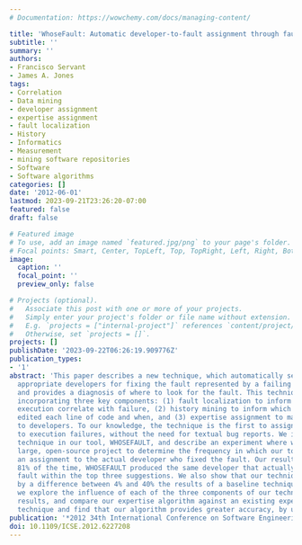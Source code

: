 ```yaml
---
# Documentation: https://wowchemy.com/docs/managing-content/

title: 'WhoseFault: Automatic developer-to-fault assignment through fault localization'
subtitle: ''
summary: ''
authors:
- Francisco Servant
- James A. Jones
tags:
- Correlation
- Data mining
- developer assignment
- expertise assignment
- fault localization
- History
- Informatics
- Measurement
- mining software repositories
- Software
- Software algorithms
categories: []
date: '2012-06-01'
lastmod: 2023-09-21T23:26:20-07:00
featured: false
draft: false

# Featured image
# To use, add an image named `featured.jpg/png` to your page's folder.
# Focal points: Smart, Center, TopLeft, Top, TopRight, Left, Right, BottomLeft, Bottom, BottomRight.
image:
  caption: ''
  focal_point: ''
  preview_only: false

# Projects (optional).
#   Associate this post with one or more of your projects.
#   Simply enter your project's folder or file name without extension.
#   E.g. `projects = ["internal-project"]` references `content/project/deep-learning/index.md`.
#   Otherwise, set `projects = []`.
projects: []
publishDate: '2023-09-22T06:26:19.909776Z'
publication_types:
- '1'
abstract: 'This paper describes a new technique, which automatically selects the most
  appropriate developers for fixing the fault represented by a failing test case,
  and provides a diagnosis of where to look for the fault. This technique works by
  incorporating three key components: (1) fault localization to inform locations whose
  execution correlate with failure, (2) history mining to inform which developers
  edited each line of code and when, and (3) expertise assignment to map locations
  to developers. To our knowledge, the technique is the first to assign developers
  to execution failures, without the need for textual bug reports. We implement this
  technique in our tool, WHOSEFAULT, and describe an experiment where we utilize a
  large, open-source project to determine the frequency in which our tool suggests
  an assignment to the actual developer who fixed the fault. Our results show that
  81% of the time, WHOSEFAULT produced the same developer that actually fixed the
  fault within the top three suggestions. We also show that our technique improved
  by a difference between 4% and 40% the results of a baseline technique. Finally,
  we explore the influence of each of the three components of our technique over its
  results, and compare our expertise algorithm against an existing expertise assessment
  technique and find that our algorithm provides greater accuracy, by up to 37%.'
publication: '*2012 34th International Conference on Software Engineering (ICSE)*'
doi: 10.1109/ICSE.2012.6227208
---
```

